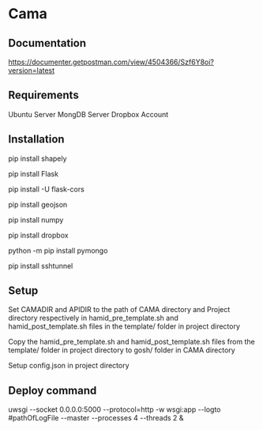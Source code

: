 # Cama

## Documentation ##
https://documenter.getpostman.com/view/4504366/Szf6Y8oi?version=latest

## Requirements ##
Ubuntu Server
MongDB Server
Dropbox Account

## Installation ##
pip install shapely

pip install Flask

pip install -U flask-cors

pip install geojson

pip install numpy

pip install dropbox

python -m pip install pymongo

pip install sshtunnel

## Setup ##
Set CAMADIR and APIDIR to the path of CAMA directory and Project directory respectively in hamid_pre_template.sh and hamid_post_template.sh 
files in the template/ folder in project directory

Copy the hamid_pre_template.sh and hamid_post_template.sh files from the template/ folder in project directory to gosh/ folder in CAMA directory

Setup config.json in project directory

## Deploy command ##
uwsgi --socket 0.0.0.0:5000 --protocol=http -w wsgi:app --logto #pathOfLogFile --master --processes 4 --threads 2 &


